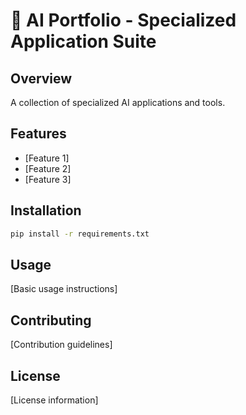 # 🤖 AI Portfolio - Specialized Application Suite

## Overview

A collection of specialized AI applications and tools.

## Features

- [Feature 1]
- [Feature 2]
- [Feature 3]

## Installation
```bash
pip install -r requirements.txt
```

## Usage
[Basic usage instructions]

## Contributing
[Contribution guidelines]

## License
[License information]